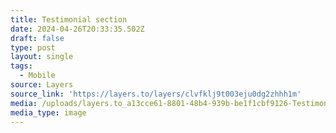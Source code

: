 ```yaml
---
title: Testimonial section
date: 2024-04-26T20:33:35.502Z
draft: false
type: post
layout: single
tags:
  - Mobile
source: Layers
source_link: 'https://layers.to/layers/clvfklj9t003eju0dg2zhhh1m'
media: /uploads/layers.to_a13cce61-8801-48b4-939b-be1f1cbf9126-Testimonial.webp
media_type: image
---
```


